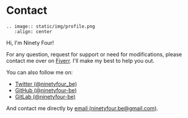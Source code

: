 # Contact

```{eval-rst}
.. image:: static/img/profile.png
   :align: center
```

Hi, I'm Ninety Four!

For any question, request for support or need for modifications, please contact me over on [Fiverr](https://www.fiverr.com/ninetyfour_be). I'll make my best to help you out.

You can also follow me on:

- [Twitter (@ninetyfour_be)](https://twitter.com/ninetyfour_be)
- [GitHub (@ninetyfour-be)](https://github.com/ninetyfour-be)
- [GitLab (@ninetyfour-be)](https://gitlab.com/ninetyfour-be)

And contact me directly by [email (ninetyfour.be@gmail.com)](mailto:ninetyfour.be@gmail.com).